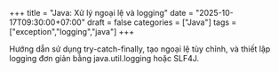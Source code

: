 +++
title = "Java: Xử lý ngoại lệ và logging"
date = "2025-10-17T09:30:00+07:00"
draft = false
categories = ["Java"]
tags = ["exception","logging","java"]
+++

Hướng dẫn sử dụng try-catch-finally, tạo ngoại lệ tùy chỉnh, và thiết lập logging đơn giản bằng java.util.logging hoặc SLF4J.
